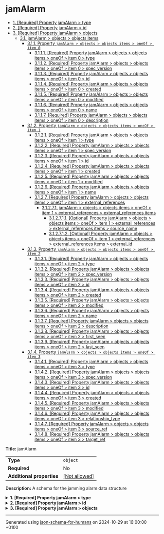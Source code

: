 # jamAlarm

- [1. [Required] Property jamAlarm > type](#type)
- [2. [Required] Property jamAlarm > id](#id)
- [3. [Required] Property jamAlarm > objects](#objects)
  - [3.1. jamAlarm > objects > objects items](#autogenerated_heading_2)
    - [3.1.1. Property `jamAlarm > objects > objects items > oneOf > item 0`](#objects_items_oneOf_i0)
      - [3.1.1.1. [Required] Property jamAlarm > objects > objects items > oneOf > item 0 > type](#objects_items_oneOf_i0_type)
      - [3.1.1.2. [Required] Property jamAlarm > objects > objects items > oneOf > item 0 > spec_version](#objects_items_oneOf_i0_spec_version)
      - [3.1.1.3. [Required] Property jamAlarm > objects > objects items > oneOf > item 0 > id](#objects_items_oneOf_i0_id)
      - [3.1.1.4. [Required] Property jamAlarm > objects > objects items > oneOf > item 0 > created](#objects_items_oneOf_i0_created)
      - [3.1.1.5. [Required] Property jamAlarm > objects > objects items > oneOf > item 0 > modified](#objects_items_oneOf_i0_modified)
      - [3.1.1.6. [Required] Property jamAlarm > objects > objects items > oneOf > item 0 > name](#objects_items_oneOf_i0_name)
      - [3.1.1.7. [Required] Property jamAlarm > objects > objects items > oneOf > item 0 > description](#objects_items_oneOf_i0_description)
    - [3.1.2. Property `jamAlarm > objects > objects items > oneOf > item 1`](#objects_items_oneOf_i1)
      - [3.1.2.1. [Required] Property jamAlarm > objects > objects items > oneOf > item 1 > type](#objects_items_oneOf_i1_type)
      - [3.1.2.2. [Required] Property jamAlarm > objects > objects items > oneOf > item 1 > spec_version](#objects_items_oneOf_i1_spec_version)
      - [3.1.2.3. [Required] Property jamAlarm > objects > objects items > oneOf > item 1 > id](#objects_items_oneOf_i1_id)
      - [3.1.2.4. [Required] Property jamAlarm > objects > objects items > oneOf > item 1 > created](#objects_items_oneOf_i1_created)
      - [3.1.2.5. [Required] Property jamAlarm > objects > objects items > oneOf > item 1 > modified](#objects_items_oneOf_i1_modified)
      - [3.1.2.6. [Required] Property jamAlarm > objects > objects items > oneOf > item 1 > name](#objects_items_oneOf_i1_name)
      - [3.1.2.7. [Required] Property jamAlarm > objects > objects items > oneOf > item 1 > external_references](#objects_items_oneOf_i1_external_references)
        - [3.1.2.7.1. jamAlarm > objects > objects items > oneOf > item 1 > external_references > external_references items](#autogenerated_heading_3)
          - [3.1.2.7.1.1. [Optional] Property jamAlarm > objects > objects items > oneOf > item 1 > external_references > external_references items > source_name](#objects_items_oneOf_i1_external_references_items_source_name)
          - [3.1.2.7.1.2. [Optional] Property jamAlarm > objects > objects items > oneOf > item 1 > external_references > external_references items > external_id](#objects_items_oneOf_i1_external_references_items_external_id)
    - [3.1.3. Property `jamAlarm > objects > objects items > oneOf > item 2`](#objects_items_oneOf_i2)
      - [3.1.3.1. [Required] Property jamAlarm > objects > objects items > oneOf > item 2 > type](#objects_items_oneOf_i2_type)
      - [3.1.3.2. [Required] Property jamAlarm > objects > objects items > oneOf > item 2 > spec_version](#objects_items_oneOf_i2_spec_version)
      - [3.1.3.3. [Required] Property jamAlarm > objects > objects items > oneOf > item 2 > id](#objects_items_oneOf_i2_id)
      - [3.1.3.4. [Required] Property jamAlarm > objects > objects items > oneOf > item 2 > created](#objects_items_oneOf_i2_created)
      - [3.1.3.5. [Required] Property jamAlarm > objects > objects items > oneOf > item 2 > modified](#objects_items_oneOf_i2_modified)
      - [3.1.3.6. [Required] Property jamAlarm > objects > objects items > oneOf > item 2 > name](#objects_items_oneOf_i2_name)
      - [3.1.3.7. [Required] Property jamAlarm > objects > objects items > oneOf > item 2 > description](#objects_items_oneOf_i2_description)
      - [3.1.3.8. [Required] Property jamAlarm > objects > objects items > oneOf > item 2 > first_seen](#objects_items_oneOf_i2_first_seen)
      - [3.1.3.9. [Required] Property jamAlarm > objects > objects items > oneOf > item 2 > last_seen](#objects_items_oneOf_i2_last_seen)
    - [3.1.4. Property `jamAlarm > objects > objects items > oneOf > item 3`](#objects_items_oneOf_i3)
      - [3.1.4.1. [Required] Property jamAlarm > objects > objects items > oneOf > item 3 > type](#objects_items_oneOf_i3_type)
      - [3.1.4.2. [Required] Property jamAlarm > objects > objects items > oneOf > item 3 > spec_version](#objects_items_oneOf_i3_spec_version)
      - [3.1.4.3. [Required] Property jamAlarm > objects > objects items > oneOf > item 3 > id](#objects_items_oneOf_i3_id)
      - [3.1.4.4. [Required] Property jamAlarm > objects > objects items > oneOf > item 3 > created](#objects_items_oneOf_i3_created)
      - [3.1.4.5. [Required] Property jamAlarm > objects > objects items > oneOf > item 3 > modified](#objects_items_oneOf_i3_modified)
      - [3.1.4.6. [Required] Property jamAlarm > objects > objects items > oneOf > item 3 > relationship_type](#objects_items_oneOf_i3_relationship_type)
      - [3.1.4.7. [Required] Property jamAlarm > objects > objects items > oneOf > item 3 > source_ref](#objects_items_oneOf_i3_source_ref)
      - [3.1.4.8. [Required] Property jamAlarm > objects > objects items > oneOf > item 3 > target_ref](#objects_items_oneOf_i3_target_ref)

**Title:** jamAlarm

|                           |                                                         |
| ------------------------- | ------------------------------------------------------- |
| **Type**                  | `object`                                                |
| **Required**              | No                                                      |
| **Additional properties** | [[Not allowed]](# "Additional Properties not allowed.") |

**Description:** A schema for the jamming alarm data structure

<details>
<summary>
<strong> <a name="type"></a>1. [Required] Property jamAlarm > type</strong>  

</summary>
<blockquote>

|              |         |
| ------------ | ------- |
| **Type**     | `const` |
| **Required** | Yes     |

Specific value: `"bundle"`

</blockquote>
</details>

<details>
<summary>
<strong> <a name="id"></a>2. [Required] Property jamAlarm > id</strong>  

</summary>
<blockquote>

|              |          |
| ------------ | -------- |
| **Type**     | `string` |
| **Required** | Yes      |

| Restrictions                      |                                                                                                           |
| --------------------------------- | --------------------------------------------------------------------------------------------------------- |
| **Must match regular expression** | ```^bundle--[0-9a-f\-]{36}$``` [Test](https://regex101.com/?regex=%5Ebundle--%5B0-9a-f%5C-%5D%7B36%7D%24) |

</blockquote>
</details>

<details>
<summary>
<strong> <a name="objects"></a>3. [Required] Property jamAlarm > objects</strong>  

</summary>
<blockquote>

|              |         |
| ------------ | ------- |
| **Type**     | `array` |
| **Required** | Yes     |

|                      | Array restrictions |
| -------------------- | ------------------ |
| **Min items**        | N/A                |
| **Max items**        | N/A                |
| **Items unicity**    | False              |
| **Additional items** | False              |
| **Tuple validation** | See below          |

| Each item of this array must be | Description |
| ------------------------------- | ----------- |
| [objects items](#objects_items) | -           |

### <a name="autogenerated_heading_2"></a>3.1. jamAlarm > objects > objects items

|                           |                                                                           |
| ------------------------- | ------------------------------------------------------------------------- |
| **Type**                  | `combining`                                                               |
| **Required**              | No                                                                        |
| **Additional properties** | [[Any type: allowed]](# "Additional Properties of any type are allowed.") |

<blockquote>

| One of(Option)                    |
| --------------------------------- |
| [item 0](#objects_items_oneOf_i0) |
| [item 1](#objects_items_oneOf_i1) |
| [item 2](#objects_items_oneOf_i2) |
| [item 3](#objects_items_oneOf_i3) |

<blockquote>

#### <a name="objects_items_oneOf_i0"></a>3.1.1. Property `jamAlarm > objects > objects items > oneOf > item 0`

|                           |                                                                           |
| ------------------------- | ------------------------------------------------------------------------- |
| **Type**                  | `object`                                                                  |
| **Required**              | No                                                                        |
| **Additional properties** | [[Any type: allowed]](# "Additional Properties of any type are allowed.") |

<details>
<summary>
<strong> <a name="objects_items_oneOf_i0_type"></a>3.1.1.1. [Required] Property jamAlarm > objects > objects items > oneOf > item 0 > type</strong>  

</summary>
<blockquote>

|              |         |
| ------------ | ------- |
| **Type**     | `const` |
| **Required** | Yes     |

Specific value: `"identity"`

</blockquote>
</details>

<details>
<summary>
<strong> <a name="objects_items_oneOf_i0_spec_version"></a>3.1.1.2. [Required] Property jamAlarm > objects > objects items > oneOf > item 0 > spec_version</strong>  

</summary>
<blockquote>

|              |          |
| ------------ | -------- |
| **Type**     | `string` |
| **Required** | Yes      |

</blockquote>
</details>

<details>
<summary>
<strong> <a name="objects_items_oneOf_i0_id"></a>3.1.1.3. [Required] Property jamAlarm > objects > objects items > oneOf > item 0 > id</strong>  

</summary>
<blockquote>

|              |          |
| ------------ | -------- |
| **Type**     | `string` |
| **Required** | Yes      |

| Restrictions                      |                                                                                                               |
| --------------------------------- | ------------------------------------------------------------------------------------------------------------- |
| **Must match regular expression** | ```^identity--[0-9a-f\-]{36}$``` [Test](https://regex101.com/?regex=%5Eidentity--%5B0-9a-f%5C-%5D%7B36%7D%24) |

</blockquote>
</details>

<details>
<summary>
<strong> <a name="objects_items_oneOf_i0_created"></a>3.1.1.4. [Required] Property jamAlarm > objects > objects items > oneOf > item 0 > created</strong>  

</summary>
<blockquote>

|              |             |
| ------------ | ----------- |
| **Type**     | `string`    |
| **Required** | Yes         |
| **Format**   | `date-time` |

</blockquote>
</details>

<details>
<summary>
<strong> <a name="objects_items_oneOf_i0_modified"></a>3.1.1.5. [Required] Property jamAlarm > objects > objects items > oneOf > item 0 > modified</strong>  

</summary>
<blockquote>

|              |             |
| ------------ | ----------- |
| **Type**     | `string`    |
| **Required** | Yes         |
| **Format**   | `date-time` |

</blockquote>
</details>

<details>
<summary>
<strong> <a name="objects_items_oneOf_i0_name"></a>3.1.1.6. [Required] Property jamAlarm > objects > objects items > oneOf > item 0 > name</strong>  

</summary>
<blockquote>

|              |         |
| ------------ | ------- |
| **Type**     | `const` |
| **Required** | Yes     |

Specific value: `"Audit Box SELFY Solution"`

</blockquote>
</details>

<details>
<summary>
<strong> <a name="objects_items_oneOf_i0_description"></a>3.1.1.7. [Required] Property jamAlarm > objects > objects items > oneOf > item 0 > description</strong>  

</summary>
<blockquote>

|              |          |
| ------------ | -------- |
| **Type**     | `string` |
| **Required** | Yes      |

</blockquote>
</details>

</blockquote>
<blockquote>

#### <a name="objects_items_oneOf_i1"></a>3.1.2. Property `jamAlarm > objects > objects items > oneOf > item 1`

|                           |                                                                           |
| ------------------------- | ------------------------------------------------------------------------- |
| **Type**                  | `object`                                                                  |
| **Required**              | No                                                                        |
| **Additional properties** | [[Any type: allowed]](# "Additional Properties of any type are allowed.") |

<details>
<summary>
<strong> <a name="objects_items_oneOf_i1_type"></a>3.1.2.1. [Required] Property jamAlarm > objects > objects items > oneOf > item 1 > type</strong>  

</summary>
<blockquote>

|              |         |
| ------------ | ------- |
| **Type**     | `const` |
| **Required** | Yes     |

Specific value: `"attack-pattern"`

</blockquote>
</details>

<details>
<summary>
<strong> <a name="objects_items_oneOf_i1_spec_version"></a>3.1.2.2. [Required] Property jamAlarm > objects > objects items > oneOf > item 1 > spec_version</strong>  

</summary>
<blockquote>

|              |          |
| ------------ | -------- |
| **Type**     | `string` |
| **Required** | Yes      |

</blockquote>
</details>

<details>
<summary>
<strong> <a name="objects_items_oneOf_i1_id"></a>3.1.2.3. [Required] Property jamAlarm > objects > objects items > oneOf > item 1 > id</strong>  

</summary>
<blockquote>

|              |          |
| ------------ | -------- |
| **Type**     | `string` |
| **Required** | Yes      |

| Restrictions                      |                                                                                                                           |
| --------------------------------- | ------------------------------------------------------------------------------------------------------------------------- |
| **Must match regular expression** | ```^attack-pattern--[0-9a-f\-]{36}$``` [Test](https://regex101.com/?regex=%5Eattack-pattern--%5B0-9a-f%5C-%5D%7B36%7D%24) |

</blockquote>
</details>

<details>
<summary>
<strong> <a name="objects_items_oneOf_i1_created"></a>3.1.2.4. [Required] Property jamAlarm > objects > objects items > oneOf > item 1 > created</strong>  

</summary>
<blockquote>

|              |             |
| ------------ | ----------- |
| **Type**     | `string`    |
| **Required** | Yes         |
| **Format**   | `date-time` |

</blockquote>
</details>

<details>
<summary>
<strong> <a name="objects_items_oneOf_i1_modified"></a>3.1.2.5. [Required] Property jamAlarm > objects > objects items > oneOf > item 1 > modified</strong>  

</summary>
<blockquote>

|              |             |
| ------------ | ----------- |
| **Type**     | `string`    |
| **Required** | Yes         |
| **Format**   | `date-time` |

</blockquote>
</details>

<details>
<summary>
<strong> <a name="objects_items_oneOf_i1_name"></a>3.1.2.6. [Required] Property jamAlarm > objects > objects items > oneOf > item 1 > name</strong>  

</summary>
<blockquote>

|              |         |
| ------------ | ------- |
| **Type**     | `const` |
| **Required** | Yes     |

Specific value: `"Jamming"`

</blockquote>
</details>

<details>
<summary>
<strong> <a name="objects_items_oneOf_i1_external_references"></a>3.1.2.7. [Required] Property jamAlarm > objects > objects items > oneOf > item 1 > external_references</strong>  

</summary>
<blockquote>

|              |                   |
| ------------ | ----------------- |
| **Type**     | `array of object` |
| **Required** | Yes               |

|                      | Array restrictions |
| -------------------- | ------------------ |
| **Min items**        | N/A                |
| **Max items**        | N/A                |
| **Items unicity**    | False              |
| **Additional items** | False              |
| **Tuple validation** | See below          |

| Each item of this array must be                                                | Description |
| ------------------------------------------------------------------------------ | ----------- |
| [external_references items](#objects_items_oneOf_i1_external_references_items) | -           |

###### <a name="autogenerated_heading_3"></a>3.1.2.7.1. jamAlarm > objects > objects items > oneOf > item 1 > external_references > external_references items

|                           |                                                                           |
| ------------------------- | ------------------------------------------------------------------------- |
| **Type**                  | `object`                                                                  |
| **Required**              | No                                                                        |
| **Additional properties** | [[Any type: allowed]](# "Additional Properties of any type are allowed.") |

<details>
<summary>
<strong> <a name="objects_items_oneOf_i1_external_references_items_source_name"></a>3.1.2.7.1.1. [Optional] Property jamAlarm > objects > objects items > oneOf > item 1 > external_references > external_references items > source_name</strong>  

</summary>
<blockquote>

|              |          |
| ------------ | -------- |
| **Type**     | `string` |
| **Required** | No       |

</blockquote>
</details>

<details>
<summary>
<strong> <a name="objects_items_oneOf_i1_external_references_items_external_id"></a>3.1.2.7.1.2. [Optional] Property jamAlarm > objects > objects items > oneOf > item 1 > external_references > external_references items > external_id</strong>  

</summary>
<blockquote>

|              |          |
| ------------ | -------- |
| **Type**     | `string` |
| **Required** | No       |

</blockquote>
</details>

</blockquote>
</details>

</blockquote>
<blockquote>

#### <a name="objects_items_oneOf_i2"></a>3.1.3. Property `jamAlarm > objects > objects items > oneOf > item 2`

|                           |                                                                           |
| ------------------------- | ------------------------------------------------------------------------- |
| **Type**                  | `object`                                                                  |
| **Required**              | No                                                                        |
| **Additional properties** | [[Any type: allowed]](# "Additional Properties of any type are allowed.") |

<details>
<summary>
<strong> <a name="objects_items_oneOf_i2_type"></a>3.1.3.1. [Required] Property jamAlarm > objects > objects items > oneOf > item 2 > type</strong>  

</summary>
<blockquote>

|              |         |
| ------------ | ------- |
| **Type**     | `const` |
| **Required** | Yes     |

Specific value: `"intrusion-set"`

</blockquote>
</details>

<details>
<summary>
<strong> <a name="objects_items_oneOf_i2_spec_version"></a>3.1.3.2. [Required] Property jamAlarm > objects > objects items > oneOf > item 2 > spec_version</strong>  

</summary>
<blockquote>

|              |          |
| ------------ | -------- |
| **Type**     | `string` |
| **Required** | Yes      |

</blockquote>
</details>

<details>
<summary>
<strong> <a name="objects_items_oneOf_i2_id"></a>3.1.3.3. [Required] Property jamAlarm > objects > objects items > oneOf > item 2 > id</strong>  

</summary>
<blockquote>

|              |          |
| ------------ | -------- |
| **Type**     | `string` |
| **Required** | Yes      |

| Restrictions                      |                                                                                                                         |
| --------------------------------- | ----------------------------------------------------------------------------------------------------------------------- |
| **Must match regular expression** | ```^intrusion-set--[0-9a-f\-]{36}$``` [Test](https://regex101.com/?regex=%5Eintrusion-set--%5B0-9a-f%5C-%5D%7B36%7D%24) |

</blockquote>
</details>

<details>
<summary>
<strong> <a name="objects_items_oneOf_i2_created"></a>3.1.3.4. [Required] Property jamAlarm > objects > objects items > oneOf > item 2 > created</strong>  

</summary>
<blockquote>

|              |             |
| ------------ | ----------- |
| **Type**     | `string`    |
| **Required** | Yes         |
| **Format**   | `date-time` |

</blockquote>
</details>

<details>
<summary>
<strong> <a name="objects_items_oneOf_i2_modified"></a>3.1.3.5. [Required] Property jamAlarm > objects > objects items > oneOf > item 2 > modified</strong>  

</summary>
<blockquote>

|              |             |
| ------------ | ----------- |
| **Type**     | `string`    |
| **Required** | Yes         |
| **Format**   | `date-time` |

</blockquote>
</details>

<details>
<summary>
<strong> <a name="objects_items_oneOf_i2_name"></a>3.1.3.6. [Required] Property jamAlarm > objects > objects items > oneOf > item 2 > name</strong>  

</summary>
<blockquote>

|              |         |
| ------------ | ------- |
| **Type**     | `const` |
| **Required** | Yes     |

Specific value: `"Jamming"`

</blockquote>
</details>

<details>
<summary>
<strong> <a name="objects_items_oneOf_i2_description"></a>3.1.3.7. [Required] Property jamAlarm > objects > objects items > oneOf > item 2 > description</strong>  

</summary>
<blockquote>

|              |         |
| ------------ | ------- |
| **Type**     | `const` |
| **Required** | Yes     |

Specific value: `"Jamming situation detected near the Audit Box"`

</blockquote>
</details>

<details>
<summary>
<strong> <a name="objects_items_oneOf_i2_first_seen"></a>3.1.3.8. [Required] Property jamAlarm > objects > objects items > oneOf > item 2 > first_seen</strong>  

</summary>
<blockquote>

|              |             |
| ------------ | ----------- |
| **Type**     | `string`    |
| **Required** | Yes         |
| **Format**   | `date-time` |

</blockquote>
</details>

<details>
<summary>
<strong> <a name="objects_items_oneOf_i2_last_seen"></a>3.1.3.9. [Required] Property jamAlarm > objects > objects items > oneOf > item 2 > last_seen</strong>  

</summary>
<blockquote>

|              |             |
| ------------ | ----------- |
| **Type**     | `string`    |
| **Required** | Yes         |
| **Format**   | `date-time` |

</blockquote>
</details>

</blockquote>
<blockquote>

#### <a name="objects_items_oneOf_i3"></a>3.1.4. Property `jamAlarm > objects > objects items > oneOf > item 3`

|                           |                                                                           |
| ------------------------- | ------------------------------------------------------------------------- |
| **Type**                  | `object`                                                                  |
| **Required**              | No                                                                        |
| **Additional properties** | [[Any type: allowed]](# "Additional Properties of any type are allowed.") |

<details>
<summary>
<strong> <a name="objects_items_oneOf_i3_type"></a>3.1.4.1. [Required] Property jamAlarm > objects > objects items > oneOf > item 3 > type</strong>  

</summary>
<blockquote>

|              |         |
| ------------ | ------- |
| **Type**     | `const` |
| **Required** | Yes     |

Specific value: `"relationship"`

</blockquote>
</details>

<details>
<summary>
<strong> <a name="objects_items_oneOf_i3_spec_version"></a>3.1.4.2. [Required] Property jamAlarm > objects > objects items > oneOf > item 3 > spec_version</strong>  

</summary>
<blockquote>

|              |          |
| ------------ | -------- |
| **Type**     | `string` |
| **Required** | Yes      |

</blockquote>
</details>

<details>
<summary>
<strong> <a name="objects_items_oneOf_i3_id"></a>3.1.4.3. [Required] Property jamAlarm > objects > objects items > oneOf > item 3 > id</strong>  

</summary>
<blockquote>

|              |          |
| ------------ | -------- |
| **Type**     | `string` |
| **Required** | Yes      |

| Restrictions                      |                                                                                                                       |
| --------------------------------- | --------------------------------------------------------------------------------------------------------------------- |
| **Must match regular expression** | ```^relationship--[0-9a-f\-]{36}$``` [Test](https://regex101.com/?regex=%5Erelationship--%5B0-9a-f%5C-%5D%7B36%7D%24) |

</blockquote>
</details>

<details>
<summary>
<strong> <a name="objects_items_oneOf_i3_created"></a>3.1.4.4. [Required] Property jamAlarm > objects > objects items > oneOf > item 3 > created</strong>  

</summary>
<blockquote>

|              |             |
| ------------ | ----------- |
| **Type**     | `string`    |
| **Required** | Yes         |
| **Format**   | `date-time` |

</blockquote>
</details>

<details>
<summary>
<strong> <a name="objects_items_oneOf_i3_modified"></a>3.1.4.5. [Required] Property jamAlarm > objects > objects items > oneOf > item 3 > modified</strong>  

</summary>
<blockquote>

|              |             |
| ------------ | ----------- |
| **Type**     | `string`    |
| **Required** | Yes         |
| **Format**   | `date-time` |

</blockquote>
</details>

<details>
<summary>
<strong> <a name="objects_items_oneOf_i3_relationship_type"></a>3.1.4.6. [Required] Property jamAlarm > objects > objects items > oneOf > item 3 > relationship_type</strong>  

</summary>
<blockquote>

|              |          |
| ------------ | -------- |
| **Type**     | `string` |
| **Required** | Yes      |

</blockquote>
</details>

<details>
<summary>
<strong> <a name="objects_items_oneOf_i3_source_ref"></a>3.1.4.7. [Required] Property jamAlarm > objects > objects items > oneOf > item 3 > source_ref</strong>  

</summary>
<blockquote>

|              |          |
| ------------ | -------- |
| **Type**     | `string` |
| **Required** | Yes      |

| Restrictions                      |                                                                                                                         |
| --------------------------------- | ----------------------------------------------------------------------------------------------------------------------- |
| **Must match regular expression** | ```^intrusion-set--[0-9a-f\-]{36}$``` [Test](https://regex101.com/?regex=%5Eintrusion-set--%5B0-9a-f%5C-%5D%7B36%7D%24) |

</blockquote>
</details>

<details>
<summary>
<strong> <a name="objects_items_oneOf_i3_target_ref"></a>3.1.4.8. [Required] Property jamAlarm > objects > objects items > oneOf > item 3 > target_ref</strong>  

</summary>
<blockquote>

|              |          |
| ------------ | -------- |
| **Type**     | `string` |
| **Required** | Yes      |

| Restrictions                      |                                                                                                                           |
| --------------------------------- | ------------------------------------------------------------------------------------------------------------------------- |
| **Must match regular expression** | ```^attack-pattern--[0-9a-f\-]{36}$``` [Test](https://regex101.com/?regex=%5Eattack-pattern--%5B0-9a-f%5C-%5D%7B36%7D%24) |

</blockquote>
</details>

</blockquote>

</blockquote>

</blockquote>
</details>

----------------------------------------------------------------------------------------------------------------------------
Generated using [json-schema-for-humans](https://github.com/coveooss/json-schema-for-humans) on 2024-10-29 at 16:00:00 +0100